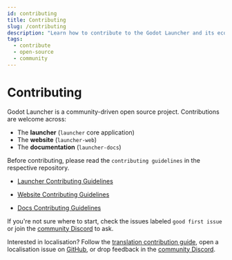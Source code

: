 ```yaml
---
id: contributing
title: Contributing
slug: /contributing
description: "Learn how to contribute to the Godot Launcher and its ecosystem projects including the web and docs."
tags: 
  - contribute
  - open-source
  - community
---
```


# Contributing

Godot Launcher is a community-driven open source project. Contributions are welcome across:

- The **launcher** (`launcher` core application)
- The **website** (`launcher-web`)
- The **documentation** (`launcher-docs`)

Before contributing, please read the `contributing guidelines` in the respective repository.

- [Launcher Contributing Guidelines](https://github.com/godotlauncher/launcher/blob/main/CONTRIBUTING.md)

- [Website Contributing Guidelines](https://github.com/godotlauncher/launcher-website/blob/main/CONTRIBUTING.md)

- [Docs Contributing Guidelines](https://github.com/godotlauncher/launcher-docs/blob/main/CONTRIBUTING.md)

If you're not sure where to start, check the issues labeled `good first issue` or join the [community Discord](/community) to ask.

Interested in localisation? Follow the [translation contribution guide](/contributing/translations), open a localisation issue on [GitHub](https://github.com/godotlauncher/launcher/issues/new/choose), or drop feedback in the [community Discord](/community).
